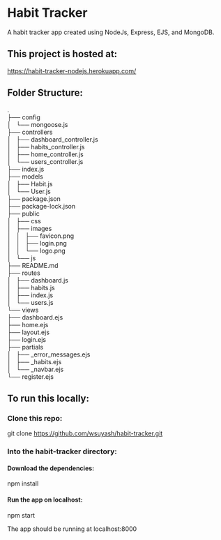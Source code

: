 # Habit Tracker
A habit tracker app created using NodeJs, Express, EJS, and MongoDB.

## This project is hosted at:
https://habit-tracker-nodejs.herokuapp.com/

## Folder Structure:
.<br>
├── config<br>
│   └── mongoose.js<br>
├── controllers<br>
│   ├── dashboard_controller.js<br>
│   ├── habits_controller.js<br>
│   ├── home_controller.js<br>
│   └── users_controller.js<br>
├── index.js<br>
├── models<br>
│   ├── Habit.js<br>
│   └── User.js<br>
├── package.json<br>
├── package-lock.json<br>
├── public<br>
│   ├── css<br>
│   ├── images<br>
│   │   ├── favicon.png<br>
│   │   ├── login.png<br>
│   │   └── logo.png<br>
│   └── js<br>
├── README.md<br>
├── routes<br>
│   ├── dashboard.js<br>
│   ├── habits.js<br>
│   ├── index.js<br>
│   └── users.js<br>
└── views<br>
    ├── dashboard.ejs<br>
    ├── home.ejs<br>
    ├── layout.ejs<br>
    ├── login.ejs<br>
    ├── partials<br>
    │   ├── _error_messages.ejs<br>
    │   ├── _habits.ejs<br>
    │   └── _navbar.ejs<br>
    └── register.ejs<br>
    
 ## To run this locally:
 ### Clone this repo: 
 git clone https://github.com/wsuyash/habit-tracker.git
 ### Into the habit-tracker directory:
 #### Download the dependencies:
 npm install
 #### Run the app on localhost:
 npm start
 
 The app should be running at localhost:8000
